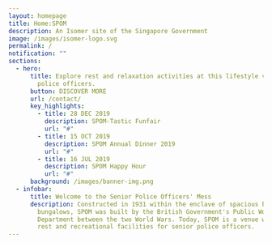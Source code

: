 ```yaml
---
layout: homepage
title: Home:SPOM
description: An Isomer site of the Singapore Government
image: /images/isomer-logo.svg
permalink: /
notification: ""
sections:
  - hero:
      title: Explore rest and relaxation activities at this lifestyle venue for senior
        police officers.
      button: DISCOVER MORE
      url: /contact/
      key_highlights:
        - title: 28 DEC 2019
          description: SPOM-Tastic Funfair
          url: "#"
        - title: 15 OCT 2019
          description: SPOM Annual Dinner 2019
          url: "#"
        - title: 16 JUL 2019
          description: SPOM Happy Hour
          url: "#"
      background: /images/banner-img.png
  - infobar:
      title: Welcome to the Senior Police Officers' Mess
      description: Constructed in 1931 within the enclave of spacious black-and-white
        bungalows, SPOM was built by the British Government's Public Works
        Department between the two World Wars. Today, SPOM is a venue with many
        rest and recreational facilities for senior police officers.
---
```

